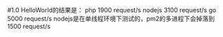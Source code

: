 #1.0
HelloWorld的结果是：
php 1900 request/s
nodejs 3100 request/s
go 5000 request/s
nodejs是在单线程环境下测试的，pm2的多进程下会掉落到1500 request/s
